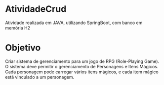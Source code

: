 # AtividadeCrud

Atividade realizada em JAVA, utilizando SpringBoot, com banco em memória H2

# Objetivo

Criar sistema de gerenciamento para um jogo de RPG (Role-Playing Game). O sistema deve permitir o gerenciamento de Personagens e Itens Mágicos. Cada personagem pode carregar vários itens mágicos, e cada item mágico está vinculado a um personagem.
